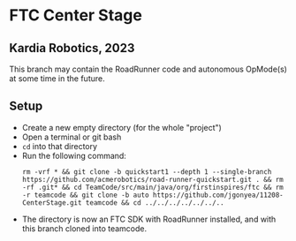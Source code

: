 # FTC Center Stage 
## Kardia Robotics, 2023

This branch may contain the RoadRunner code and autonomous OpMode(s) at some time in the future.

## Setup
* Create a new empty directory (for the whole "project")
* Open a terminal or git bash
* `cd` into that directory
* Run the following command:
  ```
  rm -vrf * && git clone -b quickstart1 --depth 1 --single-branch https://github.com/acmerobotics/road-runner-quickstart.git . && rm -rf .git* && cd TeamCode/src/main/java/org/firstinspires/ftc && rm -r teamcode && git clone -b auto https://github.com/jgonyea/11208-CenterStage.git teamcode && cd ../../../../../../..
  ```
* The directory is now an FTC SDK with RoadRunner installed, and with this branch cloned into teamcode.
